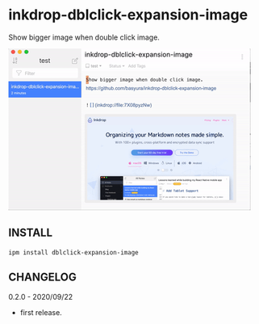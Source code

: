 # inkdrop-dblclick-expansion-image

Show bigger image when double click image.

![](https://github.com/basyura/inkdrop-dblclick-expansion-image/blob/master/images/image.gif)


## INSTALL

```
ipm install dblclick-expansion-image
```

## CHANGELOG

0.2.0 - 2020/09/22

- first release.
